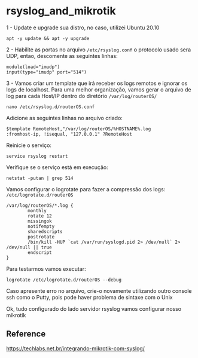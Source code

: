 # rsyslog_and_mikrotik

1 - Update e upgrade sua distro, no caso, utilizei Ubuntu 20.10

`apt -y update && apt -y upgrade`

2 - Habilite as portas no arquivo `/etc/rsyslog.conf` o protocolo usado sera UDP, entao, descomente as seguintes linhas: 

```
module(load="imudp")
input(type="imudp" port="514")
```

3 - Vamos criar um template que irá receber os logs remotos e ignorar os logs de localhost. Para uma melhor organização, vamos gerar o arquivo de log para cada Host/IP dentro do diretório `/var/log/routerOS/`

`nano /etc/rsyslog.d/routerOS.conf`

Adicione as seguintes linhas no arquivo criado:

```
$template RemoteHost,"/var/log/routerOS/%HOSTNAME%.log
:fromhost-ip, !isequal, "127.0.0.1" ?RemoteHost
```

Reinicie o serviço: 

`service rsyslog restart`

Verifique se o serviço está em execução:

`netstat -putan | grep 514`

Vamos configurar o logrotate para fazer a compressão dos logs: `/etc/logrotate.d/routerOS`

```
/var/log/routerOS/*.log {
        monthly
        rotate 12
        missingok
        notifempty
        sharedscripts
        postrotate
        /bin/kill -HUP `cat /var/run/syslogd.pid 2> /dev/null` 2> /dev/null || true
        endscript
}
```

Para testarmos vamos executar: 

`logrotate /etc/logrotate.d/routerOS --debug`

Caso apresente erro no arquivo, crie-o novamente utilizando outro console ssh como o Putty, pois pode haver problema de sintaxe com o Unix

Ok, tudo configurado do lado servidor rsyslog vamos configurar nosso mikrotik



## Reference

https://techlabs.net.br/integrando-mikrotik-com-syslog/
